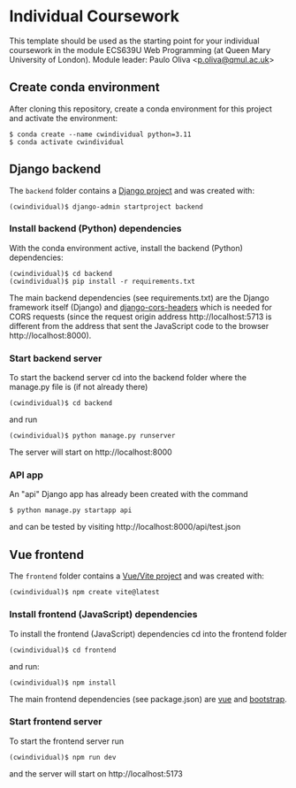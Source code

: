 # Individual Coursework

This template should be used as the starting point for your individual coursework in the module ECS639U Web Programming (at Queen Mary University of London). Module leader: Paulo Oliva <[p.oliva@qmul.ac.uk](mailto:p.oliva@qmul.ac.uk)>

## Create conda environment

After cloning this repository, create a conda environment for this project and activate the environment:

```console
$ conda create --name cwindividual python=3.11
$ conda activate cwindividual
```

## Django backend

The `backend` folder contains a [Django project](https://docs.djangoproject.com/en/stable/intro/tutorial01/) and was created with:

```console
(cwindividual)$ django-admin startproject backend
```

### Install backend (Python) dependencies

With the conda environment active, install the backend (Python) dependencies:

```console
(cwindividual)$ cd backend
(cwindividual)$ pip install -r requirements.txt
```

The main backend dependencies (see requirements.txt) are the Django framework itself (Django) and [django-cors-headers](https://pypi.org/project/django-cors-headers/) which is needed for CORS requests (since the request origin address http://localhost:5713 is different from the address that sent the JavaScript code to the browser http://localhost:8000).

### Start backend server

To start the backend server cd into the backend folder where the manage.py file is (if not already there)

```console
(cwindividual)$ cd backend
```

and run

```console
(cwindividual)$ python manage.py runserver
```

The server will start on http://localhost:8000

### API app

An "api" Django app has already been created with the command

```console
$ python manage.py startapp api
```

and can be tested by visiting http://localhost:8000/api/test.json

## Vue frontend

The `frontend` folder contains a [Vue/Vite project](https://vitejs.dev/guide/) and was created with:

```console
(cwindividual)$ npm create vite@latest
```

### Install frontend (JavaScript) dependencies

To install the frontend (JavaScript) dependencies cd into the frontend folder

```console
(cwindividual)$ cd frontend
```

and run:

```console
(cwindividual)$ npm install
```

The main frontend dependencies (see package.json) are [vue](https://vuejs.org/guide/introduction.html) and [bootstrap](https://getbootstrap.com/docs/5.0/getting-started/download/).

### Start frontend server

To start the frontend server run

```console
(cwindividual)$ npm run dev
```

and the server will start on http://localhost:5173
